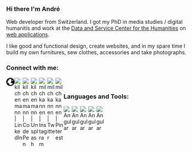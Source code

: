 ### Hi there I'm André

Web developer from Switzerland. I got my PhD in media studies / digital humanitis and work at the 
[Data and Service Center for the Humanities](https://dasch.swiss) on [web applications](https://github.com/dasch-swiss). 

I like good and functional design, create websites, and in my spare time 
I build my own furnitures, sew clothes, accessories and take photographs.

### Connect with me:

[<img src="https://raw.githubusercontent.com/iconic/open-iconic/master/svg/globe.svg" align="left" width="22px" alt="lakto.design | Website" />][website]
[<img src="https://cdn.jsdelivr.net/npm/simple-icons@v4/icons/linkedin.svg" align="left" width="22px" alt="kilchenmann | LinkedIn" />][linkedin]
[<img src="https://cdn.jsdelivr.net/npm/simple-icons@v4/icons/codepen.svg" align="left" width="22px" alt="kilchenmann | CodePen" width="22px"  />][codepen]
[<img src="https://cdn.jsdelivr.net/npm/simple-icons@v4/icons/unsplash.svg" align="left" width="22px" alt="kilchenmann | Unsplash" width="22px" />][unsplash]
[<img src="https://cdn.jsdelivr.net/npm/simple-icons@v4/icons/instagram.svg" align="left" width="22px" alt="milchkannen | Instagram" width="22px" />][instagram]
[<img src="https://cdn.jsdelivr.net/npm/simple-icons@v4/icons/twitter.svg" align="left" width="22px" alt="milchkannen | Twitter" width="22px"  />][twitter]
[<img src="https://cdn.jsdelivr.net/npm/simple-icons@v4/icons/pinterest.svg" align="left" width="22px" alt="milchkannen | Pinterest" />][pinterest]
<br>
### Languages and Tools:
[<img src="https://cdn.jsdelivr.net/npm/simple-icons@v4/icons/angular.svg" align="left" width="22px" alt="Angular" />][angular]
[<img src="https://cdn.jsdelivr.net/npm/simple-icons@v4/icons/html5.svg" align="left" width="22px" alt="Angular" />][html5]
[<img src="https://cdn.jsdelivr.net/npm/simple-icons@v4/icons/sass.svg" align="left" width="22px" alt="Angular" />][sass]
[<img src="https://cdn.jsdelivr.net/npm/simple-icons@v4/icons/ghost.svg" align="left" width="22px" alt="Angular" />][ghost]
[<img src="https://cdn.jsdelivr.net/npm/simple-icons@v4/icons/eleventy.svg" align="left" width="22px" alt="Angular" />][11ty]


[website]: https://lakto.design
[twitter]: https://twitter.com/milchkannen
[instagram]: https://instagram.com/milchkannen
[linkedin]: https://linkedin.com/in/kilchenmann
[unsplash]: https://unsplash.com/@kilchenmann
[pinterest]: https://www.pinterest.ch/milchkannen
[codepen]: https://codepen.io/kilchenmann

[angular]: https://angular.io
[html5]: https://developer.mozilla.org/en-US/docs/Web/Guide/HTML/HTML5
[sass]: https://sass-lang.com
[ghost]: https://ghost.org
[11ty]: https://www.11ty.dev
